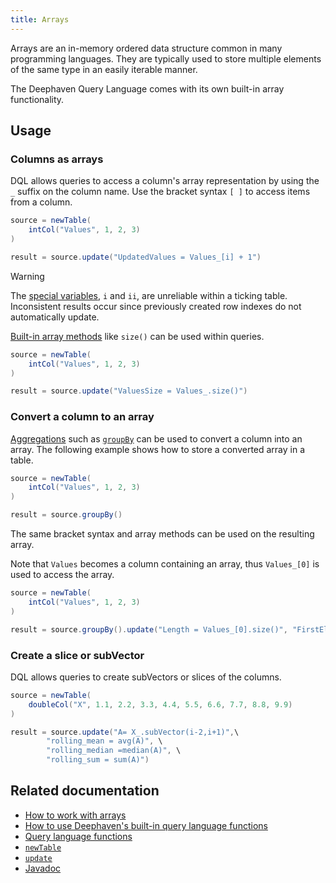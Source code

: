 ```yaml
---
title: Arrays
---
```


Arrays are an in-memory ordered data structure common in many programming languages. They are typically used to store multiple elements of the same type in an easily iterable manner.

The Deephaven Query Language comes with its own built-in array functionality.

## Usage

### Columns as arrays

DQL allows queries to access a column's array representation by using the `_` suffix on the column name. Use the bracket syntax `[ ]` to access items from a column.

```groovy order=source,result
source = newTable(
    intCol("Values", 1, 2, 3)
)

result = source.update("UpdatedValues = Values_[i] + 1")
```

> [!WARNING]
> The [special variables](../variables/special-variables.md), `i` and `ii`, are unreliable within a ticking table. Inconsistent results occur since previously created row indexes do not automatically update.

[Built-in array methods](/core/javadoc/io/deephaven/vector/Vector.html) like `size()` can be used within queries.

```groovy order=source,result
source = newTable(
    intCol("Values", 1, 2, 3)
)

result = source.update("ValuesSize = Values_.size()")
```

### Convert a column to an array

[Aggregations](../../../how-to-guides/dedicated-aggregations.md) such as [`groupBy`](../../table-operations/group-and-aggregate/groupBy.md) can be used to convert a column into an array. The following example shows how to store a converted array in a table.

```groovy order=source,result
source = newTable(
    intCol("Values", 1, 2, 3)
)

result = source.groupBy()
```

The same bracket syntax and array methods can be used on the resulting array.

Note that `Values` becomes a column containing an array, thus `Values_[0]` is used to access the array.

```groovy order=source,result
source = newTable(
    intCol("Values", 1, 2, 3)
)

result = source.groupBy().update("Length = Values_[0].size()", "FirstElement = Values_[0][0]")
```

### Create a slice or subVector

DQL allows queries to create subVectors or slices of the columns.

```groovy order=source,result
source = newTable(
    doubleCol("X", 1.1, 2.2, 3.3, 4.4, 5.5, 6.6, 7.7, 8.8, 9.9)
)

result = source.update("A= X_.subVector(i-2,i+1)",\
        "rolling_mean = avg(A)", \
        "rolling_median =median(A)", \
        "rolling_sum = sum(A)")
```

## Related documentation

- [How to work with arrays](../../../how-to-guides/work-with-arrays.md)
- [How to use Deephaven's built-in query language functions](../../../how-to-guides/built-in-functions.md)
- [Query language functions](../query-library/query-language-function-reference.md)
- [`newTable`](../../table-operations/create/newTable.md)
- [`update`](../../table-operations/select/update.md)
- [Javadoc](/core/javadoc/io/deephaven/vector/Vector.html)
